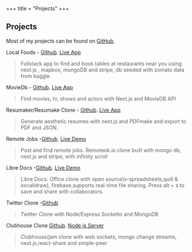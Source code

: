 +++
title = "Projects"
+++

## Projects

Most of my projects can be found on [GitHub](https://github.com/atlasmoth).

Local Foods - [Github](https://github.com/atlasmoth/local-Foods). [Live App](https://local-foods.vercel.app/)

> Fullstack app to find and book tables at restaurants near you using next.js , mapbox, mongoDB and stripe, db seeded with zomato data from kaggle.

MovieDb - [Github](https://github.com/atlasmoth/moviedb). [Live App](https://moviedb-alpha.vercel.app/)

> Find movies, tv, shows and actors with Next.js and MovieDB API

Resumaker/Resumake Clone - [Github](https://github.com/atlasmoth/Resumake-Clone). [Live App](https://resumake-clone.vercel.app/)

> Generate aesthetic resumes with next.js and PDFmake and export to PDF and JSON.

Remote Jobs -[Github](https://github.com/atlasmoth/Remotejobs). [Live Demo](https://remotejobs-chi.vercel.app/)

> Post and find remote jobs. Remoteok.io clone built with mongo db, next.js and stripe, with infinity scroll

Libre Docs -[Github](https://github.com/atlasmoth/Libre-docs). [Live Demo](https://libre-docs.vercel.app/)

> Libre Docs: Office clone with open source(x-spreadsheets,quill & excalidraw), firebase,supports real-time file sharing. Press alt + s to save and share with collaborators.

Twitter Clone -[Github](https://github.com/atlasmoth/Twitter-clone)

> Twitter Clone with Node/Express Socketio and MongoDB

Clubhouse Clone [Github](https://github.com/atlasmoth/Clubhouse-clone). [Node js Server](https://github.com/atlasmoth/clubhouse-clone-backend)

> Clubhouse/jam clone with web sockets, mongo change streams, next.js,react-share and simple-peer
